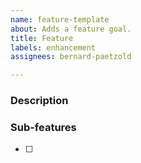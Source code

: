 ```yaml
---
name: feature-template
about: Adds a feature goal.
title: Feature
labels: enhancement
assignees: bernard-paetzold

---
```


### **Description**



### **Sub-features**

- [ ]
